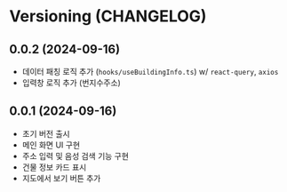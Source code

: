 # Versioning (CHANGELOG)

## 0.0.2 (2024-09-16)
- 데이터 패칭 로직 추가 (`hooks/useBuildingInfo.ts`) w/ `react-query`, `axios`
- 입력창 로직 추가 (번지수주소)

## 0.0.1 (2024-09-16)

- 초기 버전 출시
- 메인 화면 UI 구현
- 주소 입력 및 음성 검색 기능 구현
- 건물 정보 카드 표시
- 지도에서 보기 버튼 추가
